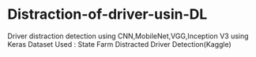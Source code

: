 # Distraction-of-driver-usin-DL
Driver distraction detection using CNN,MobileNet,VGG,Inception V3 using Keras
Dataset Used : State Farm Distracted Driver Detection(Kaggle)
